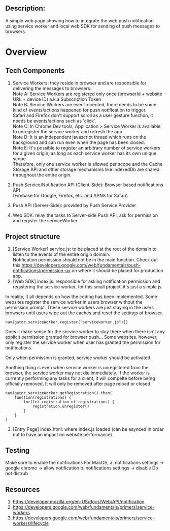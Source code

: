 ## Description:
A simple web page showing how to integrate the web push notification using service worker and local web SDK for sending of push messages to browsers.

# Overview 

## Tech Components 
1. Service Workers: they reside in browser and are responsible for delivering the messages to browsers. <br>
Note A: Service Workers are registered only once (browserId + website URL + device ID) a.k.a Subscription Token<br>
Note B: Service Workers are event-oriented, there needs to be some kind of events/actions happened for push notification to trigger.<br>
Safari and Firefox don't support scroll as a user gesture function, it needs be events/actions such as 'click'.<br>
Note C: In Chrome Dev tools, Application > Service Worker is available to unregister the service worker and refresh the app.<br>
Note D: It is an independent javascript thread which runs on the background and can run even when the page has been closed.<br>
Note E: It's possible to register an arbitrary number of service workers for a given origin, as long as each service worker has its own unique scope. <br>
Therefore, only one service worker is allowed per scope and the Cache Storage API and other storage mechanisms like IndexedDb are shared throughout the entire origin.<br>

2. Push Service/Notification API (Client-Side): Browser based notifications API <br>
(Firebase for Google, Firefox, etc. and APNS for Safari) <br>
3. Push API (Server-Side): provided by Push Service Provider <br>
4. Web SDK: relay the tasks to Server-side Push API, ask for permission and register the serviceWorker<br>

## Project structure
1. [Service Worker] service.js: to be placed at the root of the domain to listen to the events of the entire origin domain. <br>
Notification permission should not be in the main function. Check out this https://developers.google.com/web/fundamentals/push-notifications/permission-ux on where it should be placed for production app. <br>
2. [Web SDK] index.js: responsible for asking notification permission and registering the service worker, for this small project, it's just a simple js.

In reality, it all depends on how the coding has been implemented. Some websites register the service worker in users browser without the permission prompt. These service workers are just staying in the users browsers until users wipe out the caches and reset the settings of browser. 
```
navigator.serviceWorker.register("serviceworker.js")]]
```
Does it make sense for the service worker to stay there when there isn't any explicit permission granted for browser push...
Some websites, however, only register the service worker when user has granted the permission for notifications.

Only when permission is granted, service worker should be activated.

Anothing thing is even when service worker is unregistered from the browser, the service worker may not die immediately. If the worker is currently performing any tasks for a client, it will compelte before being officially removed. It will only be removed after page reload or closed. 
```
navigator.serviceWorker.getRegistration().then(
    function(registrations) {
        for(let registration of registrations) {
            registration.unregister()
        }
    }
)
```

3. [Entry Page] index.html: where index.js loaded (can be asynced in order not to have an impact on website performance)

## Testing
Make sure to enable the notifications
For MacOS,
a. notifications settings -> google chrome -> allow notification
b. notifications settings -> disable Do not distrub



## Resources
1. https://developer.mozilla.org/en-US/docs/Web/API/notification
2. https://developers.google.com/web/fundamentals/primers/service-workers
3. https://developers.google.com/web/fundamentals/primers/service-workers/lifecycle
